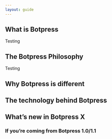 ```yaml
---
layout: guide
---
```


## What is Botpress <a class="toc" id="toc-whats_botpress" href="#toc-whats_botpress"></a>

Testing

## The Botpress Philosophy <a class="toc" id="botpress_philosophy" href="#botpress_philosophy"></a>

Testing

## Why Botpress is different <a class="toc" id="why_different" href="#why_different"></a>


## The technology behind Botpress <a class="toc" id="tech_behind" href="#tech_behind"></a>
## What’s new in Botpress X <a class="toc" id="whats_new" href="#whats_new"></a>
### If you’re coming from Botpress 1.0/1.1 <a class="toc" id="coming_from_1_1" href="#coming_from_1_1"></a>
